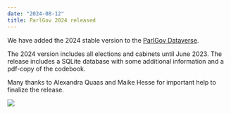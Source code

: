 ```yaml
---
date: "2024-08-12"
title: ParlGov 2024 released
---
```


We have added the 2024 stable version to the [ParlGov Dataverse](https://dataverse.harvard.edu/dataverse/parlgov/).

The 2024 version includes all elections and cabinets until June 2023. The release includes a SQLite database with some additional information and a pdf-copy of the codebook.

Many thanks to Alexandra Quaas and Maike Hesse for important help to finalize the release.

![](/images/parliament-scotland.jpg)
